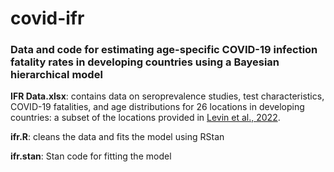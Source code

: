 # covid-ifr

### Data and code for estimating age-specific COVID-19 infection fatality rates in developing countries using a Bayesian hierarchical model 

**IFR Data.xlsx**: contains data on seroprevalence studies, test characteristics, COVID-19 fatalities, and age distributions for 26 locations in developing countries: a subset of the locations provided in [Levin et al., 2022](http://dx.doi.org/10.1136/bmjgh-2022-008477).

**ifr.R**: cleans the data and fits the model using RStan

**ifr.stan**: Stan code for fitting the model
